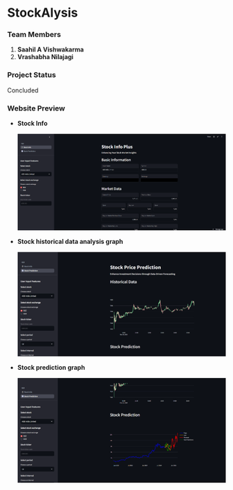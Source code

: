 # StockAlysis

### **Team Members**
1) **Saahil A Vishwakarma**
2) **Vrashabha Nilajagi**

### **Project Status** 
Concluded

### **Website Preview**
- **Stock Info**
  <p align="center" style="margin-top: 1rem;">
    <img src="public/stock_info.png" alt="preview1" width="800"/>
  </p>
- **Stock historical data analysis graph**
  <p align="center" style="margin-top: 1rem;">
    <img src="public/stock_history.png" alt="preview2" width="800"/>
  </p>
- **Stock prediction graph**
  <p align="center" style="margin-top: 1rem;">
    <img src="public/stock_prediction.png" alt="preview1" width="800"/>    
  </p>
